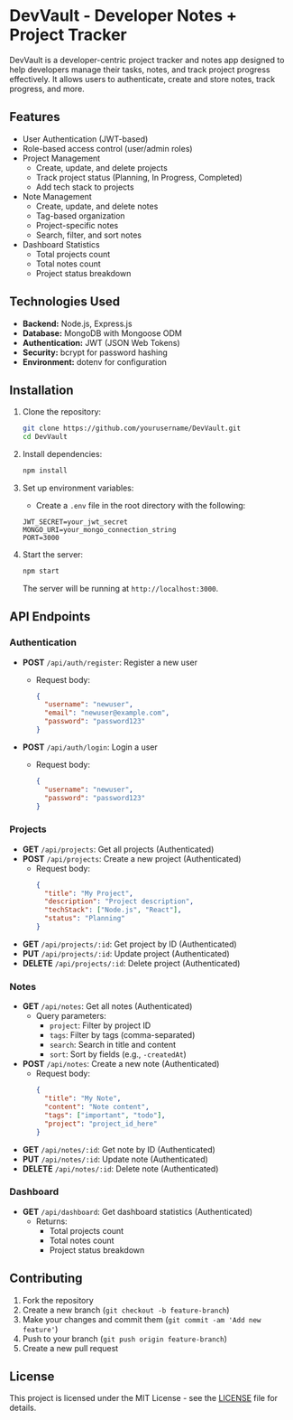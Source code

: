 # DevVault - Developer Notes + Project Tracker

DevVault is a developer-centric project tracker and notes app designed to help developers manage their tasks, notes, and track project progress effectively. It allows users to authenticate, create and store notes, track progress, and more.

## Features

- User Authentication (JWT-based)
- Role-based access control (user/admin roles)
- Project Management
  - Create, update, and delete projects
  - Track project status (Planning, In Progress, Completed)
  - Add tech stack to projects
- Note Management
  - Create, update, and delete notes
  - Tag-based organization
  - Project-specific notes
  - Search, filter, and sort notes
- Dashboard Statistics
  - Total projects count
  - Total notes count
  - Project status breakdown

## Technologies Used

- **Backend:** Node.js, Express.js
- **Database:** MongoDB with Mongoose ODM
- **Authentication:** JWT (JSON Web Tokens)
- **Security:** bcrypt for password hashing
- **Environment:** dotenv for configuration

## Installation

1. Clone the repository:

   ```bash
   git clone https://github.com/yourusername/DevVault.git
   cd DevVault
   ```

2. Install dependencies:

   ```bash
   npm install
   ```

3. Set up environment variables:

   - Create a `.env` file in the root directory with the following:

   ```plaintext
   JWT_SECRET=your_jwt_secret
   MONGO_URI=your_mongo_connection_string
   PORT=3000
   ```

4. Start the server:

   ```bash
   npm start
   ```

   The server will be running at `http://localhost:3000`.

## API Endpoints

### Authentication

- **POST** `/api/auth/register`: Register a new user

  - Request body:
    ```json
    {
      "username": "newuser",
      "email": "newuser@example.com",
      "password": "password123"
    }
    ```

- **POST** `/api/auth/login`: Login a user
  - Request body:
    ```json
    {
      "username": "newuser",
      "password": "password123"
    }
    ```

### Projects

- **GET** `/api/projects`: Get all projects (Authenticated)
- **POST** `/api/projects`: Create a new project (Authenticated)
  - Request body:
    ```json
    {
      "title": "My Project",
      "description": "Project description",
      "techStack": ["Node.js", "React"],
      "status": "Planning"
    }
    ```
- **GET** `/api/projects/:id`: Get project by ID (Authenticated)
- **PUT** `/api/projects/:id`: Update project (Authenticated)
- **DELETE** `/api/projects/:id`: Delete project (Authenticated)

### Notes

- **GET** `/api/notes`: Get all notes (Authenticated)
  - Query parameters:
    - `project`: Filter by project ID
    - `tags`: Filter by tags (comma-separated)
    - `search`: Search in title and content
    - `sort`: Sort by fields (e.g., `-createdAt`)
- **POST** `/api/notes`: Create a new note (Authenticated)
  - Request body:
    ```json
    {
      "title": "My Note",
      "content": "Note content",
      "tags": ["important", "todo"],
      "project": "project_id_here"
    }
    ```
- **GET** `/api/notes/:id`: Get note by ID (Authenticated)
- **PUT** `/api/notes/:id`: Update note (Authenticated)
- **DELETE** `/api/notes/:id`: Delete note (Authenticated)

### Dashboard

- **GET** `/api/dashboard`: Get dashboard statistics (Authenticated)
  - Returns:
    - Total projects count
    - Total notes count
    - Project status breakdown

## Contributing

1. Fork the repository
2. Create a new branch (`git checkout -b feature-branch`)
3. Make your changes and commit them (`git commit -am 'Add new feature'`)
4. Push to your branch (`git push origin feature-branch`)
5. Create a new pull request

## License

This project is licensed under the MIT License - see the [LICENSE](LICENSE) file for details.

